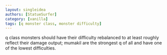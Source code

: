 ```yaml
---
layout: singleidea
authors: [StatueSurfer]
category: [vanilla]
tags: [q monster class, monster difficulty]
---
```

q class monsters should have their difficulty rebalanced to at least roughly reflect their damage output; mumakil are the strongest q of all and have one of the lowest difficulties.
